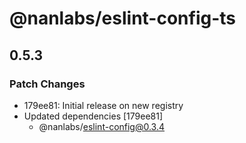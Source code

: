 # @nanlabs/eslint-config-ts

## 0.5.3

### Patch Changes

- 179ee81: Initial release on new registry
- Updated dependencies [179ee81]
  - @nanlabs/eslint-config@0.3.4
